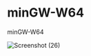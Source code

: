 # minGW-W64
minGW-W64

![Screenshot (26)](https://user-images.githubusercontent.com/81384987/197709752-01f71257-7342-46ae-b123-1ad84120e5ee.png)
